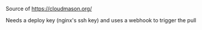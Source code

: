 Source of https://cloudmason.org/

Needs a deploy key (nginx's ssh key) and uses a webhook to trigger the pull
